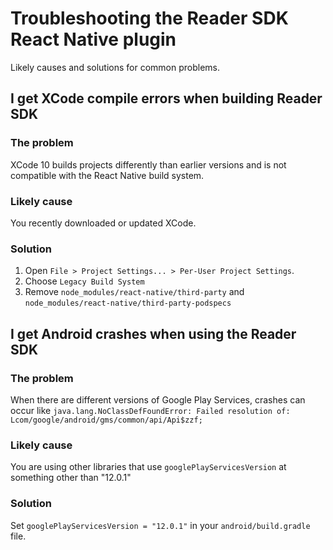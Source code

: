 # Troubleshooting the Reader SDK React Native plugin

Likely causes and solutions for common problems.

## I get XCode compile errors when building Reader SDK

### The problem

XCode 10 builds projects differently than earlier versions and is not compatible
with the React Native build system.

### Likely cause

You recently downloaded or updated XCode.

### Solution

1. Open `File > Project Settings... > Per-User Project Settings`.
2. Choose `Legacy Build System`
3. Remove `node_modules/react-native/third-party` and
   `node_modules/react-native/third-party-podspecs`

## I get Android crashes when using the Reader SDK

### The problem

When there are different versions of Google Play Services, crashes can occur like
`java.lang.NoClassDefFoundError: Failed resolution of: Lcom/google/android/gms/common/api/Api$zzf;`

### Likely cause

You are using other libraries that use `googlePlayServicesVersion` at something other than "12.0.1"

### Solution

Set `googlePlayServicesVersion = "12.0.1"` in your `android/build.gradle` file. 
